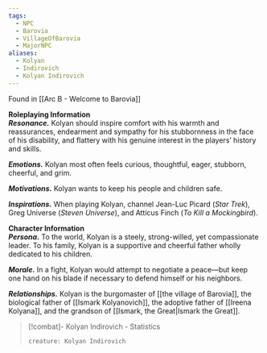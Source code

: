 ```yaml
---
tags:
  - NPC
  - Barovia
  - VillageOfBarovia
  - MajorNPC
aliases:
  - Kolyan
  - Indirovich
  - Kolyan Indirovich
---
```

Found in [[Arc B - Welcome to Barovia]]

**Roleplaying Information**  
**_Resonance._** Kolyan should inspire comfort with his warmth and reassurances, endearment and sympathy for his stubbornness in the face of his disability, and flattery with his genuine interest in the players’ history and skills.

**_Emotions._** Kolyan most often feels curious, thoughtful, eager, stubborn, cheerful, and grim.

**_Motivations._** Kolyan wants to keep his people and children safe.

**_Inspirations._** When playing Kolyan, channel Jean-Luc Picard (_Star Trek_), Greg Universe (_Steven Universe_), and Atticus Finch (_To Kill a Mockingbird_).

**Character Information**  
**_Persona._** To the world, Kolyan is a steely, strong-willed, yet compassionate leader. To his family, Kolyan is a supportive and cheerful father wholly dedicated to his children.

**_Morale._** In a fight, Kolyan would attempt to negotiate a peace—but keep one hand on his blade if necessary to defend himself or his neighbors.

**_Relationships._** Kolyan is the burgomaster of [[the village of Barovia]], the biological father of [[Ismark Kolyanovich]], the adoptive father of [[Ireena Kolyana]], and the grandson of [[Ismark, the Great|Ismark the Great]].

> [!combat]- Kolyan Indirovich - Statistics
> ```statblock
> creature: Kolyan Indirovich
> ```
